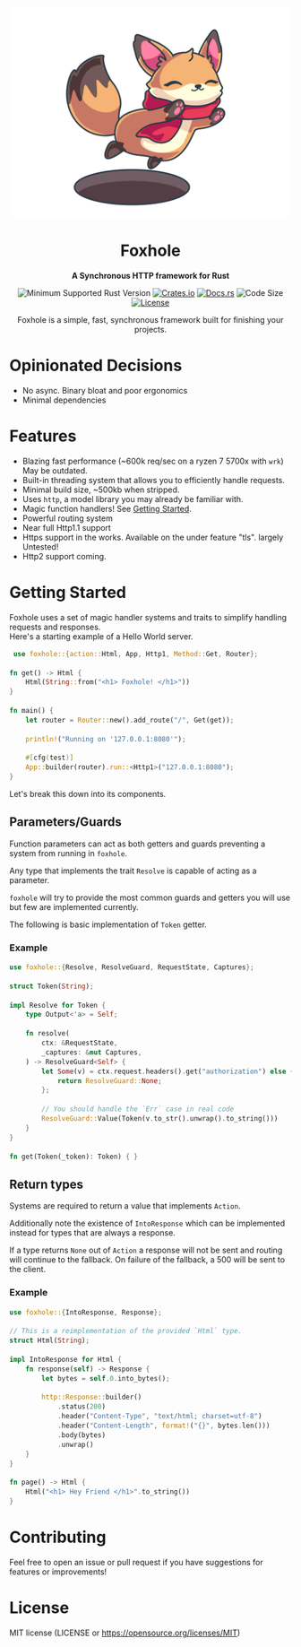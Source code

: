 <div align="center">
  <img width=500 src="https://github.com/Kay-Conte/foxhole-rs/blob/main/fox_hole_logo.png">
  <h1></img>Foxhole</h1>
  <p>
    <strong>A Synchronous HTTP framework for Rust</strong>
  </p>
  <p>

![Minimum Supported Rust Version](https://img.shields.io/badge/rustc-1.65+-ab6000.svg)
[![Crates.io](https://img.shields.io/crates/v/foxhole.svg)](https://crates.io/crates/foxhole)
[![Docs.rs](https://docs.rs/foxhole/badge.svg)](https://docs.rs/foxhole)
![Code Size](https://img.shields.io/github/languages/code-size/Kay-Conte/foxhole-rs)
[![License](https://img.shields.io/crates/l/foxhole.svg)](https://opensource.org/licenses/MIT)

  </p>

  Foxhole is a simple, fast, synchronous framework built for finishing your projects.
</div>
 
 
# Opinionated Decisions
- No async. Binary bloat and poor ergonomics
- Minimal dependencies

# Features
- Blazing fast performance (~600k req/sec on a ryzen 7 5700x with `wrk`) May be outdated.
- Built-in threading system that allows you to efficiently handle requests.
- Minimal build size, ~500kb when stripped.
- Uses `http`, a model library you may already be familiar with.
- Magic function handlers! See [Getting Started](#getting-started).
- Powerful routing system
- Near full Http1.1 support
- Https support in the works. Available on the under feature "tls". largely Untested!
- Http2 support coming.

# Getting Started
Foxhole uses a set of magic handler systems and traits to simplify handling requests and responses.   
Here's a starting example of a Hello World server.
```rust
 use foxhole::{action::Html, App, Http1, Method::Get, Router};

fn get() -> Html {
    Html(String::from("<h1> Foxhole! </h1>"))
}

fn main() {
    let router = Router::new().add_route("/", Get(get));

    println!("Running on '127.0.0.1:8080'");

    #[cfg(test)]
    App::builder(router).run::<Http1>("127.0.0.1:8080");
}
```

Let's break this down into its components.

## Parameters/Guards

Function parameters can act as both getters and guards preventing a system from running in `foxhole`. 

Any type that implements the trait `Resolve` is capable of acting as a parameter.

`foxhole` will try to provide the most common guards and getters you will use but few are implemented currently.

The following is basic implementation of `Token` getter.

### Example
```rust
use foxhole::{Resolve, ResolveGuard, RequestState, Captures};

struct Token(String);

impl Resolve for Token {
    type Output<'a> = Self;

    fn resolve(
        ctx: &RequestState,
        _captures: &mut Captures,
    ) -> ResolveGuard<Self> {
        let Some(v) = ctx.request.headers().get("authorization") else {
            return ResolveGuard::None;
        };

        // You should handle the `Err` case in real code
        ResolveGuard::Value(Token(v.to_str().unwrap().to_string()))
    }
}

fn get(Token(_token): Token) { }
```

## Return types

Systems are required to return a value that implements `Action`. 

Additionally note the existence of `IntoResponse` which can be implemented instead for types that are always a response.

If a type returns `None` out of `Action` a response will not be sent and routing will continue to the fallback. On failure of the fallback, a 500 will be sent to the client.

### Example
```rust
use foxhole::{IntoResponse, Response};

// This is a reimplementation of the provided `Html` type.
struct Html(String);

impl IntoResponse for Html {
    fn response(self) -> Response {
        let bytes = self.0.into_bytes();

        http::Response::builder()
            .status(200)
            .header("Content-Type", "text/html; charset=utf-8")
            .header("Content-Length", format!("{}", bytes.len()))
            .body(bytes)
            .unwrap()
    }
}

fn page() -> Html {
    Html("<h1> Hey Friend </h1>".to_string())
}
```
 
# Contributing
Feel free to open an issue or pull request if you have suggestions for features or improvements!
 
# License
MIT license (LICENSE or https://opensource.org/licenses/MIT)

